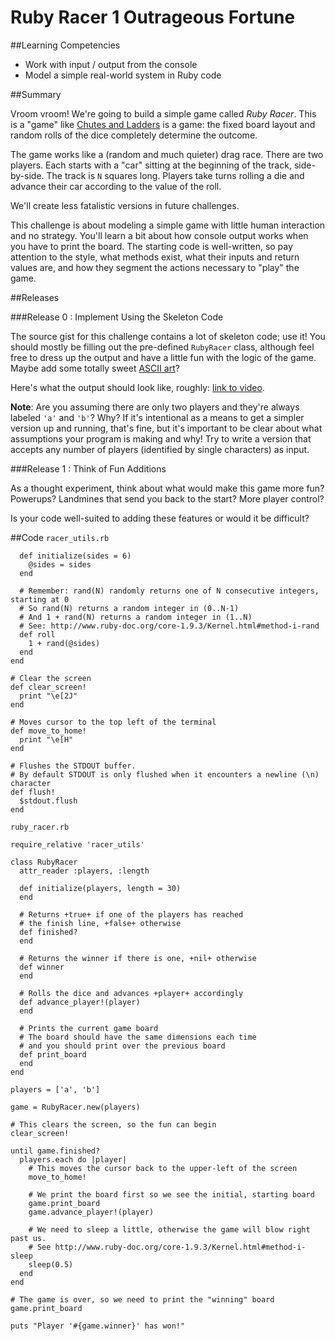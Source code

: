 # Ruby Racer 1 Outrageous Fortune

##Learning Competencies

* Work with input / output from the console
* Model a simple real-world system in Ruby code

##Summary

Vroom vroom! We're going to build a simple game called *Ruby Racer*. This is a "game" like [Chutes and Ladders](http://en.wikipedia.org/wiki/Snakes_and_Ladders) is a game: the fixed board layout and random rolls of the dice completely determine the outcome.

The game works like a (random and much quieter) drag race. There are two players. Each starts with a "car" sitting at the beginning of the track, side-by-side. The track is `N` squares long. Players take turns rolling a die and advance their car according to the value of the roll.

We'll create less fatalistic versions in future challenges.

This challenge is about modeling a simple game with little human interaction and no strategy. You'll learn a bit about how console output works when you have to print the board. The starting code is well-written, so pay attention to the style, what methods exist, what their inputs and return values are, and how they segment the actions necessary to "play" the game.

##Releases

###Release 0 : Implement Using the Skeleton Code

The source gist for this challenge contains a lot of skeleton code; use it! You should mostly be filling out the pre-defined `RubyRacer` class, although feel free to dress up the output and have a little fun with the logic of the game. Maybe add some totally sweet [ASCII art](https://github.com/miketierney/artii)?

Here's what the output should look like, roughly:  [link to video](https://www.youtube.com/embed/a4u4hV7Cguw?hd=1&amp;showinfo=0).

**Note**: Are you assuming there are only two players and they're always labeled `'a'` and `'b'`? Why? If it's intentional as a means to get a simpler version up and running, that's fine, but it's important to be clear about what assumptions your program is making and why! Try to write a version that accepts any number of players (identified by single characters) as input.

###Release 1 : Think of Fun Additions

As a thought experiment, think about what would make this game more fun? Powerups? Landmines that send you back to the start? More player control?

Is your code well-suited to adding these features or would it be difficult?

<!-- ##Optimize Your Learning -->

##Code
`racer_utils.rb`
```class Die
  def initialize(sides = 6)
    @sides = sides
  end
  
  # Remember: rand(N) randomly returns one of N consecutive integers, starting at 0
  # So rand(N) returns a random integer in (0..N-1)
  # And 1 + rand(N) returns a random integer in (1..N)
  # See: http://www.ruby-doc.org/core-1.9.3/Kernel.html#method-i-rand
  def roll
    1 + rand(@sides)
  end
end

# Clear the screen
def clear_screen!
  print "\e[2J"
end

# Moves cursor to the top left of the terminal
def move_to_home!
  print "\e[H"
end

# Flushes the STDOUT buffer.
# By default STDOUT is only flushed when it encounters a newline (\n) character
def flush!
  $stdout.flush
end
```

`ruby_racer.rb`
```
require_relative 'racer_utils'

class RubyRacer
  attr_reader :players, :length

  def initialize(players, length = 30)
  end

  # Returns +true+ if one of the players has reached
  # the finish line, +false+ otherwise
  def finished?
  end

  # Returns the winner if there is one, +nil+ otherwise
  def winner
  end

  # Rolls the dice and advances +player+ accordingly
  def advance_player!(player)
  end

  # Prints the current game board
  # The board should have the same dimensions each time
  # and you should print over the previous board
  def print_board
  end
end

players = ['a', 'b']

game = RubyRacer.new(players)

# This clears the screen, so the fun can begin
clear_screen!

until game.finished?
  players.each do |player|
    # This moves the cursor back to the upper-left of the screen
    move_to_home!

    # We print the board first so we see the initial, starting board
    game.print_board
    game.advance_player!(player)

    # We need to sleep a little, otherwise the game will blow right past us.
    # See http://www.ruby-doc.org/core-1.9.3/Kernel.html#method-i-sleep
    sleep(0.5)
  end
end

# The game is over, so we need to print the "winning" board
game.print_board

puts "Player '#{game.winner}' has won!"
```
